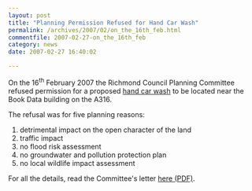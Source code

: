 ```yaml
---
layout: post
title: "Planning Permission Refused for Hand Car Wash"
permalink: /archives/2007/02/on_the_16th_feb.html
commentfile: 2007-02-27-on_the_16th_feb
category: news
date: 2007-02-27 16:40:02

---
```


On the 16<sup>th</sup> February 2007 the Richmond Council Planning Committee refused permission for a proposed [hand car wash](/archives/2007/01/planning_permis.html) to be located near the Book Data building on the A316.

The refusal was for five planning reasons:

1.  detrimental impact on the open character of the land
2.  traffic impact
3.  no flood risk assessment
4.  no groundwater and pollution protection plan
5.  no local wildlife impact assessment

For all the details, read the Committee's letter <a href="/assets/images/2007/refused_car_wash.pdf">here (PDF)</a>.
